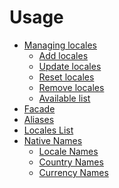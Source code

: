 # Usage

<tldr>

- [Managing locales](manage-locales.md)
    - [Add locales](usage-add-locales.md)
    - [Update locales](usage-update-locales.md)
    - [Reset locales](usage-reset-locales.md)
    - [Remove locales](usage-remove-locales.md)
    - [Available list](usage-available-locales.md)
- [Facade](usage-facade.md)
- [Aliases](usage-aliases.md)
- [Locales List](usage-list-of-locales.md)
- [Native Names](usage-native-locales.md)
    - [Locale Names](packages-native-locale-names.md)
    - [Country Names](packages-native-country-names.md)
    - [Currency Names](packages-native-currency-names.md)

</tldr>

